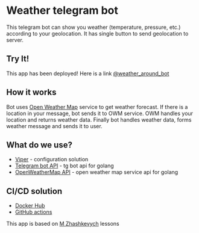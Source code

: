 # Weather telegram bot
This telegram bot can show you weather (temperature, pressure, etc.) according to your geolocation. It has single button to send geolocation to server. 
## Try It!
This app has been deployed! Here is a link 
[@weather_around_bot](https://t.me/weather_around_bot)

## How it works
Bot uses [Open Weather Map](https://openweathermap.org/) service to get weather forecast. If there is a location in your message, bot sends it to OWM service. OWM handles your location and returns weather data. Finally bot handles weather data, forms weather message and sends it to user.

## What do we use?

 - [Viper](https://github.com/spf13/viper) - configuration solution
 - [Telegram bot API](https://github.com/go-telegram-bot-api/telegram-bot-api) - tg bot api for golang
 - [OpenWeatherMap API](https://github.com/briandowns/openweathermap) - open weather map service api for golang
 ## CI/CD solution
 - [Docker Hub](https://hub.docker.com/)
 - [GitHub actions](https://docs.github.com/en/actions)

This app is based on [M Zhashkevych](https://github.com/zhashkevych) lessons
